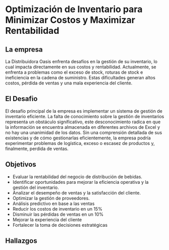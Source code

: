# Optimización de Inventario para Minimizar Costos y Maximizar Rentabilidad

<h2>La empresa </h2>  
La Distribuidora Oasis enfrenta desafíos en la gestión de su inventario, lo cual impacta directamente en sus costos y rentabilidad. Actualmente, se enfrenta a problemas como el exceso de stock, roturas de stock e ineficiencia en la cadena de suministro. Estas dificultades generan altos costos, pérdida de ventas y una mala experiencia del cliente.

<h2>El Desafio </h2>   

El desafío principal de la empresa es implementar un sistema de gestión de inventario eficiente. La falta de conocimiento sobre la gestión de inventarios representa un obstáculo significativo, este desconocimiento radica en que la información se encuentra almacenada en diferentes archivos de Excel y no hay una unanimidad de los datos. Sin una comprensión detallada de sus existencias y de cómo gestionarlas eficientemente, la empresa podría experimentar problemas de logística, exceso o escasez de productos y, finalmente, perdida de ventas.

<h2>Objetivos </h2> 

* Evaluar la rentabilidad del negocio de distribución de bebidas.
* Identificar oportunidades para mejorar la eficiencia operativa y la gestión del inventario.
* Analizar el desempeño de ventas y la satisfacción del cliente.
* Optimizar la gestión de proveedores.
* Análisis predictivo en base a las ventas
* Reducir los costos de inventario en un 15%
* Disminuir las pérdidas de ventas en un 10%
* Mejorar la experiencia del cliente
* Fortalecer la toma de decisiones estratégicas

<h2>Hallazgos </h2> 


